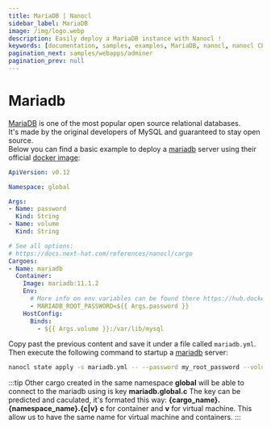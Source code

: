 ```yaml
---
title: MariaDB | Nanocl
sidebar_label: MariaDB
image: /img/logo.webp
description: Easily deploy a MariaDB instance with Nanocl !
keywords: [documentation, samples, examples, MariaDB, nanocl, nanocl CLI, CLI]
pagination_next: samples/webapps/adminer
pagination_prev: null
---
```

# Mariadb

[MariaDB][mariadb] is one of the most popular open source relational databases.<br/>
It's made by the original developers of MySQL and guaranteed to stay open source.<br />
Below you can find a basic example to deploy a [mariadb][mariadb] server using their official [docker image][docker image]:

```yaml
ApiVersion: v0.12

Namespace: global

Args:
- Name: password
  Kind: String
- Name: volume
  Kind: String

# See all options:
# https://docs.next-hat.com/references/nanocl/cargo
Cargoes:
- Name: mariadb
  Container:
    Image: mariadb:11.1.2
    Env:
      # More info on env variables can be found there https://hub.docker.com/_/mariadb
      - MARIADB_ROOT_PASSWORD=${{ Args.password }}
    HostConfig:
      Binds:
        - ${{ Args.volume }}:/var/lib/mysql
```

Copy past the previous content and save it under a file called `mariadb.yml`.<br />
Then execute the following command to startup a [mariadb][mariadb] server:

```sh
nanocl state apply -s mariadb.yml -- --password my_root_password --volume /opt/mariadb
```

:::tip
Other cargo created in the same namespace **global** will be able to connect to the mariadb using is key **mariadb.global.c**
The key can be predicted and caculated, it's formated this way: **{cargo_name}.{namespace_name}.{c|v}** **c** for container and **v** for virtual machine.
This allow us to have the same name for virtual machine and containers.
:::

[mariadb]: https://mariadb.org
[docker image]: https://hub.docker.com/_/mariadb
